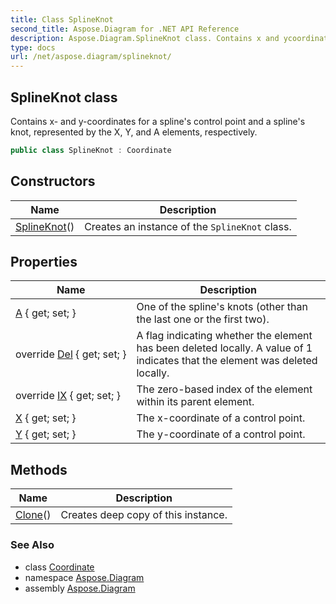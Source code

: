 ```yaml
---
title: Class SplineKnot
second_title: Aspose.Diagram for .NET API Reference
description: Aspose.Diagram.SplineKnot class. Contains x and ycoordinates for a splines control point and a splines knot represented by the X Y and A elements respectively
type: docs
url: /net/aspose.diagram/splineknot/
---
```

## SplineKnot class

Contains x- and y-coordinates for a spline's control point and a spline's knot, represented by the X, Y, and A elements, respectively.

```csharp
public class SplineKnot : Coordinate
```

## Constructors

| Name | Description |
| --- | --- |
| [SplineKnot](splineknot/)() | Creates an instance of the `SplineKnot` class. |

## Properties

| Name | Description |
| --- | --- |
| [A](../../aspose.diagram/splineknot/a/) { get; set; } | One of the spline's knots (other than the last one or the first two). |
| override [Del](../../aspose.diagram/splineknot/del/) { get; set; } | A flag indicating whether the element has been deleted locally. A value of 1 indicates that the element was deleted locally. |
| override [IX](../../aspose.diagram/splineknot/ix/) { get; set; } | The zero-based index of the element within its parent element. |
| [X](../../aspose.diagram/splineknot/x/) { get; set; } | The x-coordinate of a control point. |
| [Y](../../aspose.diagram/splineknot/y/) { get; set; } | The y-coordinate of a control point. |

## Methods

| Name | Description |
| --- | --- |
| [Clone](../../aspose.diagram/coordinate/clone/)() | Creates deep copy of this instance. |

### See Also

* class [Coordinate](../coordinate/)
* namespace [Aspose.Diagram](../../aspose.diagram/)
* assembly [Aspose.Diagram](../../)


